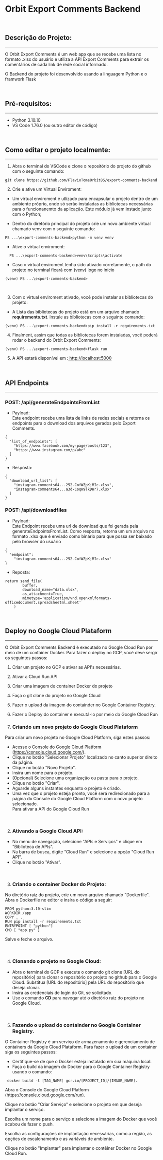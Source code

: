 # Orbit Export Comments Backend

<br>

## Descrição do Projeto:


---



O Orbit Export Comments é um web app que se recebe uma lista no formato .xlsx do usuário e utiliza a API Export Comments para extrair os comentários de cada link de rede social informado.

O Backend do projeto foi desenvolvido usando a linguagem Python e o framwork Flask

<br>

## Pré-requisitos:


---



*   Python 3.10.10
*   VS Code 1.76.0 (ou outro editor de código)

<br>

## Como editar o projeto localmente:


---



1.   Abra o terminal do VSCode e clone o repositório do projeto do github com o seguinte comando:
  ```
  git clone https://github.com/FlavioTomeOrbitDS/export-comments-backend
  ```



2.  Crie e ative um Virtual Enviroment:


*   Um virtual enviroment é utlizado para encapsular o projeto dentro de um ambiente próprio, onde só serão instaladas as bibliotecas necessárias para o funcionanemto da aplicação. Este módulo já vem instado junto com o Python;



*   Dentro do diretório principal do projeto crie um novo ambiente virtual chamado venv com o seguinte comando:   
```
PS ...\export-comments-backend>python -m venv venv
```

* Ative o virtual enviroment:
```
  PS ...\export-comments-backend>venv\Scripts\activate
```
* Caso o virtual enviroment tenha sido ativado corretamente, o path do projeto no terminal ficará com (venv) logo no início
```
(venv) PS ...\export-comments-backend>
```
<br>

3. Com o virtual enviroment ativado, você pode instalar as bibliotecas do projeto:

* A Lista das bibliotecas do projeto está em um arquivo chamado **requirements.txt**. Instale as bibliotecas com o seguinte comando:
```
(venv) PS ...\export-comments-backend>pip install -r requirements.txt
```

4. Finalment, assim que todas as bibliotecas forem instaladas, você poderá rodar o backend do Orbit Export Comments:
```
(venv) PS ...\export-comments-backend>flask run
```

5. A API estará disponível em :[ http://localhost:5000](https://)

<br>

## API Endpoints
---
 ### POST: /api/generateEndpointsFromList
* Payload:<br>
Este endpoint recebe uma lista de links de redes sociais e retorna os endpoints para o download dos arquivos gerados pelo Export Comments.
```
{
  "list_of_endpoints": [
    "https://www.facebook.com/my-page/posts/123",
    "https://www.instagram.com/p/abc"
  ]
}
```
* Resposta:
```
{
  "download_url_list": [
    "instagram-comments64...252-CofWZpKjMIc.xlsx",
    "instagram-comments64...a3d-CoqH9lkDHr7.xlsx"
  ]
}
```

### POST: /api/downloadfiles
* Payload:<br>
Este Endpoint recebe uma url de download que foi gerada pela generateEndpointsFromList. Como resposta, retorna um um arquivo no formato .xlsx que é enviado como binário para que possa ser baixado pelo browser do usuário
```
{
  "endpoint": 
    "instagram-comments64...252-CofWZpKjMIc.xlsx"
}
```
* Reposta:
```
return send_file(
        buffer,
        download_name="data.xlsx",
        as_attachment=True,
        mimetype='application/vnd.openxmlformats-officedocument.spreadsheetml.sheet'
    )
```

<br>

## Deploy no Google Cloud Plataform
---
O Orbit Export Comments Backend é executado no Google Cloud Run por meio de um container Docker. Para fazer o deploy no GCP, você deve sergir os seguintes passos:
1.   Criar um projeto no GCP e ativar as API's necessárias. 
2.   Ativar a Cloud Run API
3.   Criar uma imagem de container Docker do projeto
4.   Faça o git clone do projeto no Google Cloud
5.   Fazer o upload da imagem do containder no Google Container Registry.
6.   Fazer o Deploy do container e executá-lo por meio do Google Cloud Run


1. ### Criando um novo projeto do Google Cloud Plataform
Para criar um novo projeto no Google Cloud Platform, siga estes passos:
* Acesse o Console do Google Cloud Platform (https://console.cloud.google.com/).
* Clique no botão "Selecionar Projeto" localizado no canto superior direito da página.
* Clique no botão "Novo Projeto".
* Insira um nome para o projeto.
* (Opcional) Selecione uma organização ou pasta para o projeto.
* Clique no botão "Criar".
* Aguarde alguns instantes enquanto o projeto é criado.
* Uma vez que o projeto esteja pronto, você será redirecionado para a página do Console do Google Cloud Platform com o novo projeto selecionado.  
Para ativar a API do Google Cloud Run 

<br>

2. ### Ativando a Google Cloud API:  
* No menu de navegação, selecione "APIs e Serviços" e clique em "Biblioteca de APIs".  
* Na barra de busca, digite "Cloud Run" e selecione a opção "Cloud Run API".  
* Clique no botão "Ativar".

<br>

3. ### Criando o container Docker do Projeto:  
No diretório raiz do projeto, crie um novo arquivo chamado "Dockerfile".  
Abra o Dockerfile no editor e insira o código a seguir:
```
FROM python:3.10-slim
WORKDIR /app
COPY . .
RUN pip install -r requirements.txt
ENTRYPOINT [ "python"]
CMD [ "app.py" ]
```
Salve e feche o arquivo.

<br>

4. ### Clonando o projeto no Google Cloud:
* Abra o terminal do GCP e execute o comando git clone [URL do repositório] para clonar o repositório do projeto no github para o Google Cloud. Substitua [URL do repositório] pela URL do repositório que deseja clonar.
* Insira as credenciais de login do Git, se solicitado.
* Use o comando **CD** para navegar até o diretório raiz do projeto no Google Cloud.

<br>

5. ### Fazendo o upload do containder no Google Container Registry.
O Container Registry é um serviço de armazenamento e gerenciamento de containers da Google Cloud Plataform.
Para fazer o upload de um container siga os seguintes passos:
* Certifique-se de que o Docker esteja instalado em sua máquina local.
* Faça o build da imagem do Docker para o Google Container Registry usando o comando:
```
 docker build -t [TAG_NAME] gcr.io/[PROJECT_ID]/[IMAGE_NAME].
```
Abra o Console do Google Cloud Platform (https://console.cloud.google.com/run).

Clique no botão "Criar Serviço" e selecione o projeto em que deseja implantar o serviço.

Escolha um nome para o serviço e selecione a imagem do Docker que você acabou de fazer o push.

Escolha as configurações de implantação necessárias, como a região, as opções de escalonamento e as variáveis ​​de ambiente.

Clique no botão "Implantar" para implantar o contêiner Docker no Google Cloud Run.








